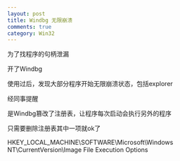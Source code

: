 ```yaml
---
layout: post
title: Windbg 无限崩溃
comments: true
category: Win32
---
```

为了找程序的句柄泄漏

开了Windbg

使用过后，发现大部分程序开始无限崩溃状态，包括explorer

经同事提醒

是Windbg篡改了注册表，让程序每次启动会执行另外的程序

只需要删除注册表其中一项就ok了

HKEY_LOCAL_MACHINE\SOFTWARE\Microsoft\Windows NT\CurrentVersion\Image File Execution Options
